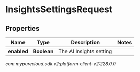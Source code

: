 # InsightsSettingsRequest


## Properties

| Name | Type | Description | Notes |
| ------------ | ------------- | ------------- | ------------- |
| **enabled** | **Boolean** | The AI Insights setting |  |




_com.mypurecloud.sdk.v2:platform-client-v2:228.0.0_
